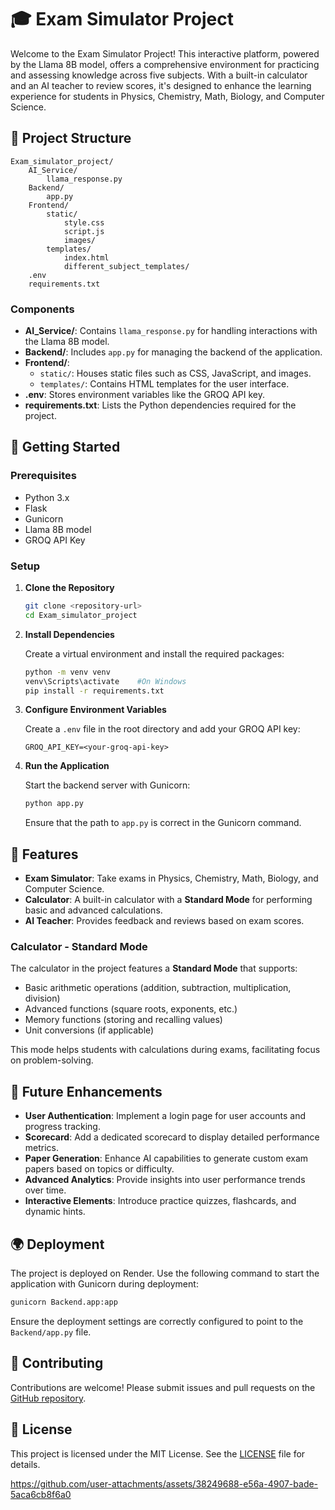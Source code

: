 
# 🎓 Exam Simulator Project

Welcome to the Exam Simulator Project! This interactive platform, powered by the Llama 8B model, offers a comprehensive environment for practicing and assessing knowledge across five subjects. With a built-in calculator and an AI teacher to review scores, it's designed to enhance the learning experience for students in Physics, Chemistry, Math, Biology, and Computer Science.

## 📂 Project Structure

```
Exam_simulator_project/
    AI_Service/
        llama_response.py
    Backend/
        app.py
    Frontend/
        static/
            style.css
            script.js
            images/
        templates/
            index.html
            different_subject_templates/
    .env
    requirements.txt
```

### Components

- **AI_Service/**: Contains `llama_response.py` for handling interactions with the Llama 8B model.
- **Backend/**: Includes `app.py` for managing the backend of the application.
- **Frontend/**: 
  - `static/`: Houses static files such as CSS, JavaScript, and images.
  - `templates/`: Contains HTML templates for the user interface.
- **.env**: Stores environment variables like the GROQ API key.
- **requirements.txt**: Lists the Python dependencies required for the project.

## 🚀 Getting Started

### Prerequisites

- Python 3.x
- Flask
- Gunicorn
- Llama 8B model
- GROQ API Key

### Setup

1. **Clone the Repository**

   ```bash
   git clone <repository-url>
   cd Exam_simulator_project
   ```

2. **Install Dependencies**

   Create a virtual environment and install the required packages:

   ```bash
   python -m venv venv
   venv\Scripts\activate    #On Windows
   pip install -r requirements.txt
   ```

3. **Configure Environment Variables**

   Create a `.env` file in the root directory and add your GROQ API key:

   ```plaintext
   GROQ_API_KEY=<your-groq-api-key>
   ```

4. **Run the Application**

   Start the backend server with Gunicorn:

   ```bash
   python app.py
   ```

   Ensure that the path to `app.py` is correct in the Gunicorn command.

## 🌟 Features

- **Exam Simulator**: Take exams in Physics, Chemistry, Math, Biology, and Computer Science.
- **Calculator**: A built-in calculator with a **Standard Mode** for performing basic and advanced calculations.
- **AI Teacher**: Provides feedback and reviews based on exam scores.

### Calculator - Standard Mode

The calculator in the project features a **Standard Mode** that supports:
- Basic arithmetic operations (addition, subtraction, multiplication, division)
- Advanced functions (square roots, exponents, etc.)
- Memory functions (storing and recalling values)
- Unit conversions (if applicable)

This mode helps students with calculations during exams, facilitating focus on problem-solving.

## 🚧 Future Enhancements

- **User Authentication**: Implement a login page for user accounts and progress tracking.
- **Scorecard**: Add a dedicated scorecard to display detailed performance metrics.
- **Paper Generation**: Enhance AI capabilities to generate custom exam papers based on topics or difficulty.
- **Advanced Analytics**: Provide insights into user performance trends over time.
- **Interactive Elements**: Introduce practice quizzes, flashcards, and dynamic hints.

## 🌍 Deployment

The project is deployed on Render. Use the following command to start the application with Gunicorn during deployment:

```bash
gunicorn Backend.app:app
```

Ensure the deployment settings are correctly configured to point to the `Backend/app.py` file.

## 🤝 Contributing

Contributions are welcome! Please submit issues and pull requests on the [GitHub repository](<repository-url>).

## 📜 License

This project is licensed under the MIT License. See the [LICENSE](LICENSE) file for details.


https://github.com/user-attachments/assets/38249688-e56a-4907-bade-5aca6cb8f6a0


